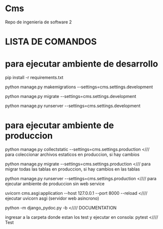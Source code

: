 # Cms
Repo de ingenieria de software 2

# LISTA DE COMANDOS  

# para ejecutar ambiente de desarrollo

pip install -r requirements.txt

python manage.py makemigrations --settings=cms.settings.development

python manage.py migrate --settings=cms.settings.development 

python manage.py runserver --settings=cms.settings.development 

# para ejecutar ambiente de produccion

python manage.py collectstatic --settings=cms.settings.production </// para coleccionar archivos estaticos en produccion, si hay cambios

python manage.py migrate --settings=cms.settings.production </// para migrar todas las tablas en produccion, si hay cambios en las tablas

python manage.py runserver --settings=cms.settings.production  <//// para ejecutar ambiente de produccion sin web service

uvicorn cms.asgi:application --host 127.0.0.1 --port 8000 --reload <//// ejecutar uvicorn asgi (servidor web asincrono)


python -m django_pydoc.py -b <////  DOCUMENTATION

ingresar a la carpeta donde estan los test y ejecutar en consola: pytest <////  Test
